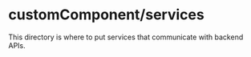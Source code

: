 # customComponent/services
This directory is where to put services that communicate with backend APIs.
